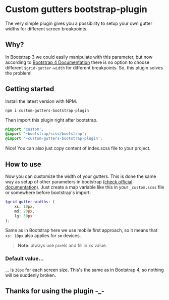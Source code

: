 # Custom gutters bootstrap-plugin

The very simple plugin gives you a possibility to setup your own gutter widths for different screen breakpoints.

## Why?

In Bootstrap 3 we could easily manipulate with this parameter, but now according to [Bootstrap 4 Documentation](https://getbootstrap.com/docs/4.3/layout/grid/#customizing-the-grid) there is no option to choose different `$grid-gutter-width` for different breakpoints. So, this plugin solves the problem!

## Getting started

Install the latest version with NPM.

    npm i custom-gutters-bootstrap-plugin
Then import this plugin right after bootstrap.
```scss
@import 'custom';
@import '~bootstrap/scss/bootstrap';
@import '~custom-gutters-bootstrap-plugin';
```
Nice! You can also just copy content of index.scss file to your project.

## How to use

Now you can customize the width of your gutters. This is done the same way as setup of other parameters in bootstrap [(check official documentation)](https://getbootstrap.com/docs/4.3/layout/grid/#grid-tiers). Just create a map variable like this in your `_custom.scss` file or somewhere before bootstrap's import:
```scss
$grid-gutter-widths: (
	xs: 10px,
	md: 20px,
	lg: 30px
);
```
Same as in Bootstrap here we use mobile first approach, so it means that `xs: 10px` also applies for `sm`  devices.

> **Note:** always use pixels and fill in *xs* value.


### Default value...

... is `30px` for each screen size. This's the same as in Bootstrap 4, so nothing will be suddenly broken.

## Thanks for using the plugin -_-
